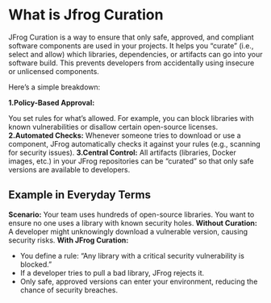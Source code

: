# What is Jfrog Curation

JFrog Curation is a way to ensure that only safe, approved, and compliant software components are used in your projects. It helps you “curate” (i.e., select and allow) which libraries, dependencies, or artifacts can go into your software build. This prevents developers from accidentally using insecure or unlicensed components.

Here’s a simple breakdown:

**1.Policy-Based Approval:**

 You set rules for what’s allowed. For example, you can block libraries with known vulnerabilities or disallow certain open-source licenses.
**2.Automated Checks:** Whenever someone tries to download or use a component, JFrog automatically checks it against your rules (e.g., scanning for security issues).
**3.Central Control:** All artifacts (libraries, Docker images, etc.) in your JFrog repositories can be “curated” so that only safe versions are available to developers.
## Example in Everyday Terms
**Scenario:** Your team uses hundreds of open-source libraries. You want to ensure no one uses a library with known security holes.
**Without Curation:** A developer might unknowingly download a vulnerable version, causing security risks.
**With JFrog Curation:**
- You define a rule: “Any library with a critical security vulnerability is blocked.”
- If a developer tries to pull a bad library, JFrog rejects it.
- Only safe, approved versions can enter your environment, reducing the chance of security breaches.
